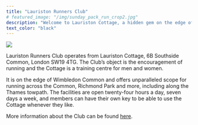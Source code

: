 ```yaml
---
title: "Lauriston Runners Club"
# featured_image: "/img/sunday_pack_run_crop2.jpg"
description: "Welcome to Lauriston Cottage, a hidden gem on the edge of Wimbledon Common"
text_color: "black"
---
```


![](https://www.lauristonrunners.club/img/combine_images.jpg#centre) <!---![](https://www.lauristonrunners.club/img/entrance_resize.jpg) ![](https://www.lauristonrunners.club/img/changing_rooms_resize.jpg)-->

Lauriston Runners Club operates from Lauriston Cottage, 6B Southside Common, London SW19 4TG.  The Club’s object is the encouragement of running and the Cottage is a training centre for men and women.

It is on the edge of Wimbledon Common and offers unparalleled scope for running across the Common, Richmond Park and more, including along the Thames towpath.  The facilities are open twenty-four hours a day, seven days a week, and members can have their own key to be able to use the Cottage whenever they like.

More information about the Club can be found [here](https://www.lauristonrunners.club/about/).
